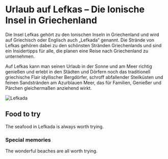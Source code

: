# Urlaub auf Lefkas – Die Ionische Insel in Griechenland

Die Insel Lefkas gehört zu den Ionischen Inseln in Griechenland und wird auf Griechisch oder Englisch auch „Lefkada“ genannt. Die Strände von Lefkas gehören dabei zu den schönsten Stränden Griechenlands und sind ein Insidertipps für alle, die planen eine Reise nach Griechenland zu unternehmen.

Auf Lefkas kann man seinen Urlaub in der Sonne und am Meer richtig genießen und erlebt in den Städten und Dörfern noch das traditionell griechische Flair idyllischer Bergdörfer, schroff abfallender Steilküsten und feinen Sandstränden am Azurblauen Meer, das für Familien, Genießer und Pärchen gleichermaßen anziehend wirkt.

![Lefkada](https://www.lefkas-urlaub.com/wp-content/uploads/Lefkas-300x221.jpg)


## Food to try

The seafood in Lefkada is always worth trying.


### Special memories

The wonderful beaches are all worth trying.